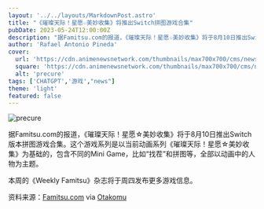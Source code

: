 ```yaml
---
layout: '../../layouts/MarkdownPost.astro'
title: "《璀璨天际！星愿☆美妙收集》将推出Switch拼图游戏合集"
pubDate: 2023-05-24T12:00:00Z
description: "据Famitsu.com的报道，《璀璨天际！星愿☆美妙收集》将于8月10日推出Switch版本拼图游戏合集。"
author: 'Rafael Antonio Pineda'
cover:
  url: 'https://cdn.animenewsnetwork.com/thumbnails/max700x700/cms/news.6/198376/precure.jpg'
  square: 'https://cdn.animenewsnetwork.com/thumbnails/max700x700/cms/news.6/198376/precure.jpg'
  alt: 'precure'
tags: ['CHATGPT','游戏',"news"]
theme: 'light'
featured: false
---
```

![precure](https://cdn.animenewsnetwork.com/thumbnails/max700x700/cms/news.6/198376/precure.jpg)

据Famitsu.com的报道，《璀璨天际！星愿☆美妙收集》将于8月10日推出Switch版本拼图游戏合集。这个游戏系列是以当前动画系列《璀璨天际！星愿☆美妙收集》为基础的，包含不同的Mini Game，比如“找茬”和拼图等，全部以动画中的人物为主题。

本周的《Weekly Famitsu》杂志将于周四发布更多游戏信息。

资料来源：[Famitsu.com](https://www.famitsu.com/news/202305/23303424.html) via [Otakomu](http://otakomu.jp/archives/32391242.html)